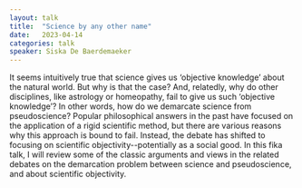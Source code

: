 ```yaml
---
layout: talk
title:  "Science by any other name"
date:   2023-04-14
categories: talk
speaker: Siska De Baerdemaeker
---
```

It seems intuitively true that science gives us ‘objective knowledge’ about the natural world. But why is that the case? And, relatedly, why do other disciplines, like astrology or homeopathy, fail to give us such ‘objective knowledge’? In other words, how do we demarcate science from pseudoscience? Popular philosophical answers in the past have focused on the application of a rigid scientific method, but there are various reasons why this approach is bound to fail. Instead, the debate has shifted to focusing on scientific objectivity--potentially as a social good. In this fika talk, I will review some of the classic arguments and views in the related debates on the demarcation problem between science and pseudoscience, and about scientific objectivity.
